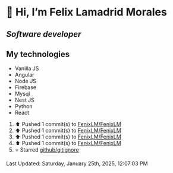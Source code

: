 #  👋 Hi, I’m Felix Lamadrid Morales
## _Software developer_

## My technologies
- Vanilla JS
- Angular
- Node JS
- Firebase
- Mysql
- Nest JS
- Python
- React

<!--RECENT_ACTIVITY:start-->
1. ⬆️ Pushed 1 commit(s) to [FenixLM/FenixLM](https://github.com/FenixLM/FenixLM)<br>
2. ⬆️ Pushed 1 commit(s) to [FenixLM/FenixLM](https://github.com/FenixLM/FenixLM)<br>
3. ⬆️ Pushed 1 commit(s) to [FenixLM/FenixLM](https://github.com/FenixLM/FenixLM)<br>
4. ⬆️ Pushed 1 commit(s) to [FenixLM/FenixLM](https://github.com/FenixLM/FenixLM)<br>
5. ⭐ Starred [github/gitignore](https://github.com/github/gitignore)<br>
<!--RECENT_ACTIVITY:end-->
<!--RECENT_ACTIVITY:last_update-->
Last Updated: Saturday, January 25th, 2025, 12:07:03 PM
<!--RECENT_ACTIVITY:last_update_end-->

